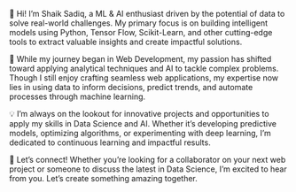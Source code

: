 👋 Hi! I’m Shaik Sadiq, a ML & AI enthusiast driven by the potential of data to solve real-world challenges. My primary focus is on building intelligent models using Python, Tensor Flow, Scikit-Learn, and other cutting-edge tools to extract valuable insights and create impactful solutions.


🚀 While my journey began in Web Development, my passion has shifted toward applying analytical techniques and AI to tackle complex problems. Though I still enjoy crafting seamless web applications, my expertise now lies in using data to inform decisions, predict trends, and automate processes through machine learning.


💡 I’m always on the lookout for innovative projects and opportunities to apply my skills in Data Science and AI. Whether it’s developing predictive models, optimizing algorithms, or experimenting with deep learning, I’m dedicated to continuous learning and impactful results.


🤝 Let’s connect! Whether you’re looking for a collaborator on your next web project or someone to discuss the latest in Data Science, I’m excited to hear from you. Let’s create something amazing together.
